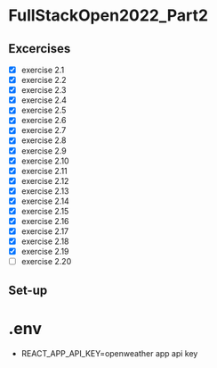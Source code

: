 # FullStackOpen2022_Part2

## Excercises
- [x] exercise 2.1
- [x] exercise 2.2
- [x] exercise 2.3
- [x] exercise 2.4
- [x] exercise 2.5
- [x] exercise 2.6
- [x] exercise 2.7
- [x] exercise 2.8
- [x] exercise 2.9
- [x] exercise 2.10
- [x] exercise 2.11
- [x] exercise 2.12
- [x] exercise 2.13
- [x] exercise 2.14
- [x] exercise 2.15
- [x] exercise 2.16
- [x] exercise 2.17
- [x] exercise 2.18
- [x] exercise 2.19
- [ ] exercise 2.20

## Set-up
# .env
- REACT_APP_API_KEY=openweather app api key